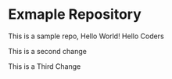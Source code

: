 # Exmaple Repository
This is a sample repo, Hello World! Hello Coders

This is a second change

This is a Third Change
